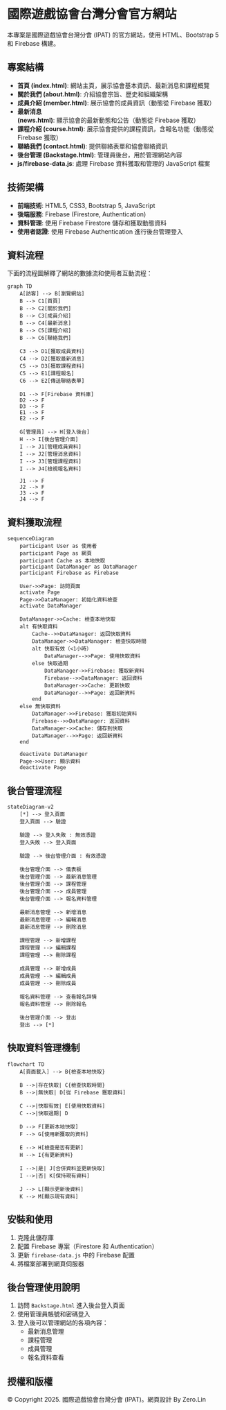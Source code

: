 # 國際遊戲協會台灣分會官方網站

本專案是國際遊戲協會台灣分會 (IPAT) 的官方網站，使用 HTML、Bootstrap 5 和 Firebase 構建。

## 專案結構

- **首頁 (index.html)**: 網站主頁，展示協會基本資訊、最新消息和課程概覽
- **關於我們 (about.html)**: 介紹協會宗旨、歷史和組織架構
- **成員介紹 (member.html)**: 展示協會的成員資訊（動態從 Firebase 獲取）
- **最新消息 (news.html)**: 顯示協會的最新動態和公告（動態從 Firebase 獲取）
- **課程介紹 (course.html)**: 展示協會提供的課程資訊，含報名功能（動態從 Firebase 獲取）
- **聯絡我們 (contact.html)**: 提供聯絡表單和協會聯絡資訊
- **後台管理 (Backstage.html)**: 管理員後台，用於管理網站內容
- **js/firebase-data.js**: 處理 Firebase 資料獲取和管理的 JavaScript 檔案

## 技術架構

- **前端技術**: HTML5, CSS3, Bootstrap 5, JavaScript
- **後端服務**: Firebase (Firestore, Authentication)
- **資料管理**: 使用 Firebase Firestore 儲存和獲取動態資料
- **使用者認證**: 使用 Firebase Authentication 進行後台管理登入

## 資料流程

下面的流程圖解釋了網站的數據流和使用者互動流程：

```mermaid
graph TD
    A[訪客] --> B[瀏覽網站]
    B --> C1[首頁]
    B --> C2[關於我們]
    B --> C3[成員介紹]
    B --> C4[最新消息]
    B --> C5[課程介紹]
    B --> C6[聯絡我們]
    
    C3 --> D1[獲取成員資料]
    C4 --> D2[獲取最新消息]
    C5 --> D3[獲取課程資料]
    C5 --> E1[課程報名]
    C6 --> E2[傳送聯絡表單]
    
    D1 --> F[Firebase 資料庫]
    D2 --> F
    D3 --> F
    E1 --> F
    E2 --> F
    
    G[管理員] --> H[登入後台]
    H --> I[後台管理介面]
    I --> J1[管理成員資料]
    I --> J2[管理消息資料]
    I --> J3[管理課程資料]
    I --> J4[檢視報名資料]
    
    J1 --> F
    J2 --> F
    J3 --> F
    J4 --> F
```

## 資料獲取流程

```mermaid
sequenceDiagram
    participant User as 使用者
    participant Page as 網頁
    participant Cache as 本地快取
    participant DataManager as DataManager
    participant Firebase as Firebase

    User->>Page: 訪問頁面
    activate Page
    Page->>DataManager: 初始化資料檢查
    activate DataManager
    
    DataManager->>Cache: 檢查本地快取
    alt 有快取資料
        Cache-->>DataManager: 返回快取資料
        DataManager->>DataManager: 檢查快取時間
        alt 快取有效（<1小時）
            DataManager-->>Page: 使用快取資料
        else 快取過期
            DataManager->>Firebase: 獲取新資料
            Firebase-->>DataManager: 返回資料
            DataManager->>Cache: 更新快取
            DataManager-->>Page: 返回新資料
        end
    else 無快取資料
        DataManager->>Firebase: 獲取初始資料
        Firebase-->>DataManager: 返回資料
        DataManager->>Cache: 儲存到快取
        DataManager-->>Page: 返回新資料
    end
    
    deactivate DataManager
    Page->>User: 顯示資料
    deactivate Page
```

## 後台管理流程

```mermaid
stateDiagram-v2
    [*] --> 登入頁面
    登入頁面 --> 驗證
    
    驗證 --> 登入失敗 : 無效憑證
    登入失敗 --> 登入頁面
    
    驗證 --> 後台管理介面 : 有效憑證
    
    後台管理介面 --> 儀表板
    後台管理介面 --> 最新消息管理
    後台管理介面 --> 課程管理
    後台管理介面 --> 成員管理
    後台管理介面 --> 報名資料管理
    
    最新消息管理 --> 新增消息
    最新消息管理 --> 編輯消息
    最新消息管理 --> 刪除消息
    
    課程管理 --> 新增課程
    課程管理 --> 編輯課程
    課程管理 --> 刪除課程
    
    成員管理 --> 新增成員
    成員管理 --> 編輯成員
    成員管理 --> 刪除成員
    
    報名資料管理 --> 查看報名詳情
    報名資料管理 --> 刪除報名
    
    後台管理介面 --> 登出
    登出 --> [*]
```

## 快取資料管理機制

```mermaid
flowchart TD
    A[頁面載入] --> B{檢查本地快取}
    
    B -->|存在快取| C{檢查快取時間}
    B -->|無快取| D[從 Firebase 獲取資料]
    
    C -->|快取有效| E[使用快取資料]
    C -->|快取過期| D
    
    D --> F[更新本地快取]
    F --> G[使用新獲取的資料]
    
    E --> H[檢查是否有更新]
    H --> I{有更新資料}
    
    I -->|是| J[合併資料並更新快取]
    I -->|否| K[保持現有資料]
    
    J --> L[顯示更新後資料]
    K --> M[顯示現有資料]
```

## 安裝和使用

1. 克隆此儲存庫
2. 配置 Firebase 專案（Firestore 和 Authentication）
3. 更新 `firebase-data.js` 中的 Firebase 配置
4. 將檔案部署到網頁伺服器

## 後台管理使用說明

1. 訪問 `Backstage.html` 進入後台登入頁面
2. 使用管理員帳號和密碼登入
3. 登入後可以管理網站的各項內容：
   - 最新消息管理
   - 課程管理
   - 成員管理
   - 報名資料查看

## 授權和版權

© Copyright 2025. 國際遊戲協會台灣分會 (IPAT)。網頁設計 By Zero.Lin